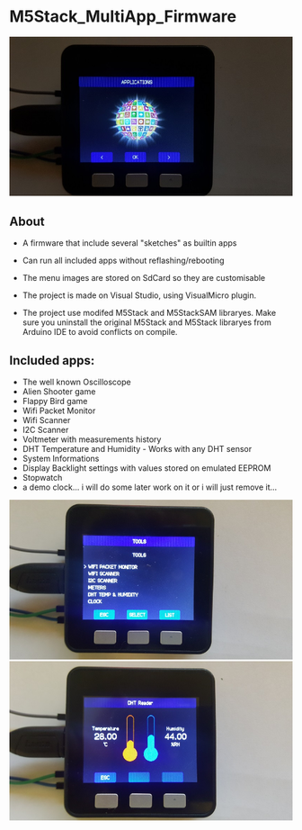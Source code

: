 # M5Stack_MultiApp_Firmware

![image](20180407_191741.jpg)

## About
- A firmware that include several "sketches" as builtin apps
- Can run all included apps without reflashing/rebooting
- The menu images are stored on SdCard so they are customisable

- The project is made on Visual Studio, using VisualMicro plugin.
- The project use modifed M5Stack and M5StackSAM libraryes. 
Make sure you uninstall the original M5Stack and M5Stack libraryes from Arduino IDE to avoid conflicts on compile.

## Included apps:
- The well known Oscilloscope
- Alien Shooter game
- Flappy Bird game
- Wifi Packet Monitor
- Wifi Scanner
- I2C Scanner
- Voltmeter with measurements history
- DHT Temperature and Humidity - Works with any DHT sensor
- System Informations
- Display Backlight settings with values stored on emulated EEPROM
- Stopwatch
- a demo clock... i will do some later work on it or i will just remove it...

![image](20180407_191824.jpg)
![image](20180407_192148.jpg)
